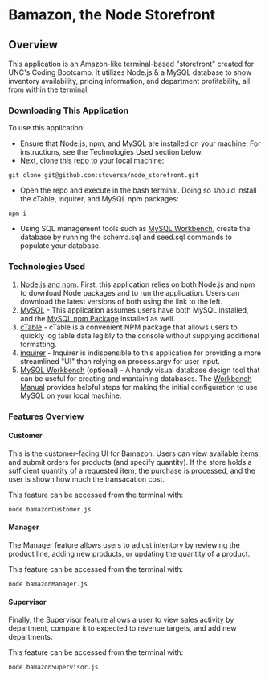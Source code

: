 # Bamazon, the Node Storefront

## Overview
This application is an Amazon-like terminal-based "storefront" created for UNC's Coding Bootcamp. It utilizes Node.js &amp; a MySQL database to show inventory availability, pricing information, and department profitability, all from within the terminal.

### Downloading This Application
To use this application:

- Ensure that Node.js, npm, and MySQL are installed on your machine. For instructions, see the Technologies Used section below.
- Next, clone this repo to your local machine:
```
git clone git@github.com:stoversa/node_storefront.git
```
- Open the repo and execute in the bash terminal. Doing so should install the cTable, inquirer, and MySQL npm packages:
```
npm i
```
- Using SQL management tools such as [MySQL Workbench](https://dev.mysql.com/downloads/workbench/ "Download MySQL Workbench"), create the database by running the schema.sql and seed.sql commands to populate your database.


### Technologies Used
1. [Node.js and npm](https://nodejs.org/en/download/ "Download Node.js and npm"). First, this application relies on both Node.js and npm to download Node packages and to run the application. Users can download the latest versions of both using the link to the left.
2. [MySQL](https://www.mysql.com/ "MySQL") - This application assumes users have both MySQL installed, and the [MySQL npm Package](https://www.npmjs.com/package/mysql "MySQL npm Package") installed as well. 
3. [cTable](https://www.wordsapi.com/ "cTable - npm") - cTable is a convenient NPM package that allows users to quickly log table data legibly to the console without supplying additional formatting.
4. [inquirer](http://numbersapi.com/ "inquirer - npm") - Inquirer is indispensible to this application for providing a more streamlined "UI" than relying on process.argv for user input.
5. [MySQL Workbench](https://dev.mysql.com/downloads/workbench/ "Download MySQL Workbench") (optional) - A handy visual database design tool that can be useful for creating and mantaining databases. The [Workbench Manual](https://dev.mysql.com/doc/workbench/en/wb-mysql-connections-new.html "To Manual") provides helpful steps for making the initial configuration to use MySQL on your local machine.

### Features Overview

#### Customer
This is the customer-facing UI for Bamazon. Users can view available items, and submit orders for products (and specify quantity). If the store holds a sufficient quantity of a requested item, the purchase is processed, and the user is shown how much the transacation cost.

This feature can be accessed from the terminal with:
```
node bamazonCustomer.js
```


#### Manager
The Manager feature allows users to adjust intentory by reviewing the product line, adding new products, or updating the quantity of a product.

This feature can be accessed from the terminal with:
```
node bamazonManager.js
```

#### Supervisor
Finally, the Supervisor feature allows a user to view sales activity by department, compare it to expected to revenue targets, and add new departments.

This feature can be accessed from the terminal with:
```
node bamazonSupervisor.js
```